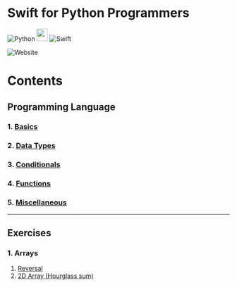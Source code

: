 # Swift for Python Programmers

![Python](https://img.shields.io/badge/python-3670A0?style=for-the-badge&logo=python&logoColor=ffdd54) <img src="https://png.pngtree.com/png-clipart/20190705/original/pngtree-vector-right-arrow-icon-png-image_4231911.jpg" width="25" height="28" /> ![Swift](https://img.shields.io/badge/swift-F54A2A?style=for-the-badge&logo=swift&logoColor=white)

![Website](https://img.shields.io/website?down_message=%E2%9D%8C&up_message=%E2%9C%85&url=https%3A%2F%2Fas3tic.github.io%2Fswift-for-python-programmers%2F)

# Contents

## Programming Language

### 1. [Basics](./sections/language/basics.md)

### 2. [Data Types](./sections/language/datatypes.md)

### 3. [Conditionals](./sections/language/conditionals.md)

### 4. [Functions](./sections/language/functions.md)

### 5. [Miscellaneous](./sections/language/miscellaneous.md)


---

## Exercises

### 1. Arrays
1. [Reversal](./sections/exercises/array_reverse.md)
2. [2D Array (Hourglass sum)](./sections/exercises/hourglass_2d_array.md)